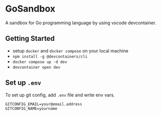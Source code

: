 # GoSandbox 

A sandbox for Go programming language by using vscode devcontainer.

## Getting Started

- setup `docker` and `docker compose` on your local machine
- `npm install -g @devcontainers/cli`
- `docker compose up -d dev`
- `devcontainer open dev`

## Set up `.env`

To set up git config, add `.env` file and write env vars.  

```.env
GITCONFIG_EMAIL=your@email.address
GITCONFIG_NAME=yourname
```
